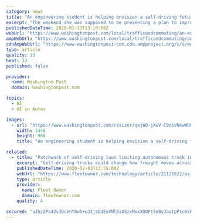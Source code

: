 ```yaml
---
category: news
title: "An engineering student is helping envision a self-driving future for people with disabilities"
excerpt: "The weekend she was supposed to be presenting a plan to improve transit service for people with disabilities using self-driving shuttles, Jen Schlegel was confronting her own problems getting around. The Ohio State University engineering student had opted for a rolling walker over the wheelchair she sometimes uses, but nonetheless she was late."
publishedDateTime: 2020-01-31T13:10:00Z
webUrl: "https://www.washingtonpost.com/local/trafficandcommuting/an-engineering-student-is-helping-envision-a-self-driving-future-for-people-with-disabilities/2020/01/30/a2120b90-3d5e-11ea-b90d-5652806c3b3a_story.html"
ampWebUrl: "https://www.washingtonpost.com/local/trafficandcommuting/an-engineering-student-is-helping-envision-a-self-driving-future-for-people-with-disabilities/2020/01/30/a2120b90-3d5e-11ea-b90d-5652806c3b3a_story.html?outputType=amp"
cdnAmpWebUrl: "https://www-washingtonpost-com.cdn.ampproject.org/c/s/www.washingtonpost.com/local/trafficandcommuting/an-engineering-student-is-helping-envision-a-self-driving-future-for-people-with-disabilities/2020/01/30/a2120b90-3d5e-11ea-b90d-5652806c3b3a_story.html?outputType=amp"
type: article
quality: 33
heat: 33
published: false

provider:
  name: Washington Post
  domain: washingtonpost.com

topics:
  - AI
  - AI in Autos

images:
  - url: "https://www.washingtonpost.com/resizer/qxjWQ-jXwV-C9osVN4wWU0S_SLI=/1440x0/smart/arc-anglerfish-washpost-prod-washpost.s3.amazonaws.com/public/QUAWFCR4PUI6VL7CBEHLG63AWE.jpg"
    width: 1440
    height: 960
    title: "An engineering student is helping envision a self-driving future for people with disabilities"

related:
  - title: "Patchwork of self-driving laws limiting autonomous truck innovations"
    excerpt: "Self-driving trucks could change how freight moves across the United States. But with a slow-moving federal government and a patchwork of local laws regulating autonomous truck testing, that future is far from seamless, according to a recent study by the American Transportation Research Institute (ATRI). The government rules created to support ..."
    publishedDateTime: 2020-02-03T13:55:00Z
    webUrl: "https://www.fleetowner.com/technology/article/21121622/us-patchwork-of-selfdriving-laws-is-limiting-autonomous-truck-innovations"
    type: article
    provider:
      name: Fleet Owner
      domain: fleetowner.com
    quality: 4

secured: "uJhz2Pa42vJDcVnY0w5+uJIjsDdEuVNl6iA5zxMxxXQOFtSeByJavtpPtcmVHDfpiQNBSaU78ffJ2YISX67iUdvT+f9CaU8Tz6+Qw8r40zAtYUVuUIfZJi0IGJKkLgnpFdmofdLMuvPLXLiud5GNicbwDy06zdgESU/4jW4ch1QyyisXxhYc5n/8MjxclB3kpT5dbhja1ITvkWmoiBlkE71gx/fBCRCHVMPWPFxe+UzOndC+HL5y8OK5bGpXwRqZKlG16VLXjO07ucj8E7t5rBU0IX8gFNLg7EkBEsdPz15fyngaDuQaa6U177sUeRQW+b9L46UrbdnsbEsjijVPKbMbO+AdqvTD+5d9P4lCCLogJcIxVFi3zTqXBkXXMWPy3+UOn7+ZJi8nzS9JjlKPbMPG2jwRITrlhMnL9z/xjcpiboIlLNZAsV2TFYoiIWoxwtZYqi7nBNptYOzKtGoxyXV0McuUePfztFgCCxh9dtc=;z5FLDtzjrqfsxS78EX83LA=="
---
```


